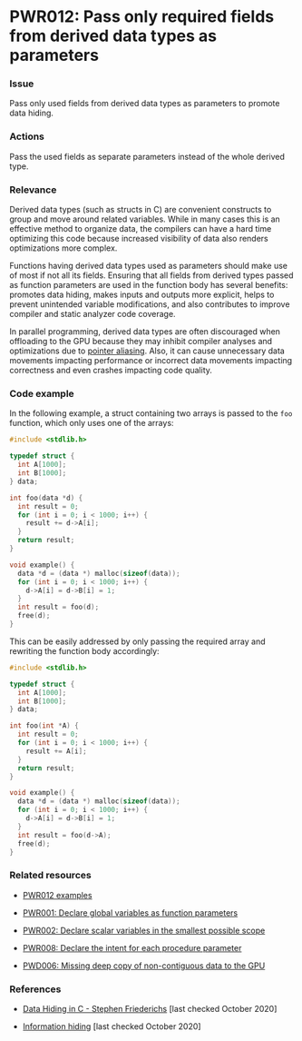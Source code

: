 # PWR012: Pass only required fields from derived data types as parameters

### Issue

Pass only used fields from derived data types as parameters to promote data
hiding.

### Actions

Pass the used fields as separate parameters instead of the whole derived type.

### Relevance

Derived data types (such as structs in C) are convenient constructs to group and
move around related variables. While in many cases this is an effective method
to organize data, the compilers can have a hard time optimizing this code
because increased visibility of data also renders optimizations more complex.

Functions having derived data types used as parameters should make use of most
if not all its fields. Ensuring that all fields from derived types passed as
function parameters are used in the function body has several benefits: promotes
data hiding, makes inputs and outputs more explicit, helps to prevent unintended
variable modifications, and also contributes to improve compiler and static
analyzer code coverage.

In parallel programming, derived data types are often discouraged when
offloading to the GPU  because they may inhibit compiler analyses and
optimizations due to [pointer aliasing](../../Glossary/Pointer-aliasing.md). Also, it
can cause unnecessary data movements impacting performance or incorrect data
movements impacting correctness and even crashes impacting code quality.

### Code example

In the following example, a struct containing two arrays is passed to the `foo`
function, which only uses one of the arrays:

```c
#include <stdlib.h>

typedef struct {
  int A[1000];
  int B[1000];
} data;

int foo(data *d) {
  int result = 0;
  for (int i = 0; i < 1000; i++) {
    result += d->A[i];
  }
  return result;
}

void example() {
  data *d = (data *) malloc(sizeof(data));
  for (int i = 0; i < 1000; i++) {
    d->A[i] = d->B[i] = 1;
  }
  int result = foo(d);
  free(d);
}
```

This can be easily addressed by only passing the required array and rewriting
the function body accordingly:

```c
#include <stdlib.h>

typedef struct {
  int A[1000];
  int B[1000];
} data;

int foo(int *A) {
  int result = 0;
  for (int i = 0; i < 1000; i++) {
    result += A[i];
  }
  return result;
}

void example() {
  data *d = (data *) malloc(sizeof(data));
  for (int i = 0; i < 1000; i++) {
    d->A[i] = d->B[i] = 1;
  }
  int result = foo(d->A);
  free(d);
}
```

### Related resources

* [PWR012 examples](../PWR012)

* [PWR001: Declare global variables as function parameters](../PWR001/README.md)

* [PWR002: Declare scalar variables in the smallest possible scope](../PWR002/README.md)

* [PWR008: Declare the intent for each procedure parameter](../PWR008/README.md)

* [PWD006: Missing deep copy of non-contiguous data to the GPU](../PWD006/README.md)

### References

* [Data Hiding in C - Stephen Friederichs](https://www.embeddedrelated.com/showarticle/166.php)
[last checked October 2020]

* [Information hiding](https://en.wikipedia.org/wiki/Information_hiding)
[last checked October 2020]
